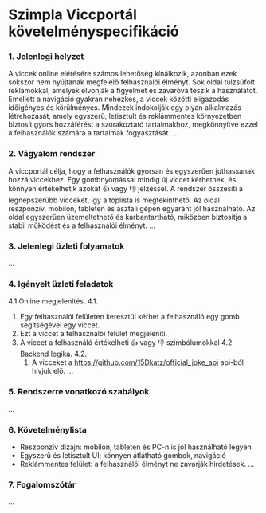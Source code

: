 # Szimpla Viccportál követelményspecifikáció
### 1. Jelenlegi helyzet
A viccek online elérésére számos lehetőség kínálkozik, azonban ezek sokszor nem nyújtanak megfelelő felhasználói élményt. Sok oldal túlzsúfolt reklámokkal, amelyek elvonják a figyelmet és zavaróvá teszik a használatot. Emellett a navigáció gyakran nehézkes, a viccek közötti eligazodás időigényes és körülményes. Mindezek indokolják egy olyan alkalmazás létrehozását, amely egyszerű, letisztult és reklámmentes környezetben biztosít gyors hozzáférést a szórakoztató tartalmakhoz, megkönnyítve ezzel a felhasználók számára a tartalmak fogyasztását.
...
### 2. Vágyalom rendszer
A viccportál célja, hogy a felhasználók gyorsan és egyszerűen juthassanak hozzá viccekhez. Egy gombnyomással mindig új viccet kérhetnek, és könnyen értékelhetik azokat :+1: vagy :-1: jelzéssel. A rendszer összesíti a legnépszerűbb vicceket, így a toplista is megtekinthető. Az oldal reszponzív, mobilon, tableten és asztali gépen egyaránt jól használható. Az oldal egyszerűen üzemeltethető és karbantartható, miközben biztosítja a stabil működést és a felhasználói élményt.
...
### 3. Jelenlegi üzleti folyamatok

...
### 4. Igényelt üzleti feladatok
4.1 Online megjelenítés.
4.1.
1. Egy felhasználói felületen keresztül kérhet a felhasználó egy gomb segítségével egy viccet.
2. Ezt a viccet a felhasználói felület megjeleníti.
3. A viccet a felhasználó értékelheti :+1: vagy :-1: szimbólumokkal
4.2 Backend logika.
4.2.
   1. A vicceket a https://github.com/15Dkatz/official_joke_api api-ból hívjuk elő.
...
### 5. Rendszerre vonatkozó szabályok

...
### 6. Követelménylista
- Reszponzív dizájn: mobilon, tableten és PC-n is jól használható legyen
- Egyszerű és letisztult UI: könnyen átlátható gombok, navigáció
- Reklámmentes felület: a felhasználói élményt ne zavarják hirdetések.
...
### 7. Fogalomszótár

...
